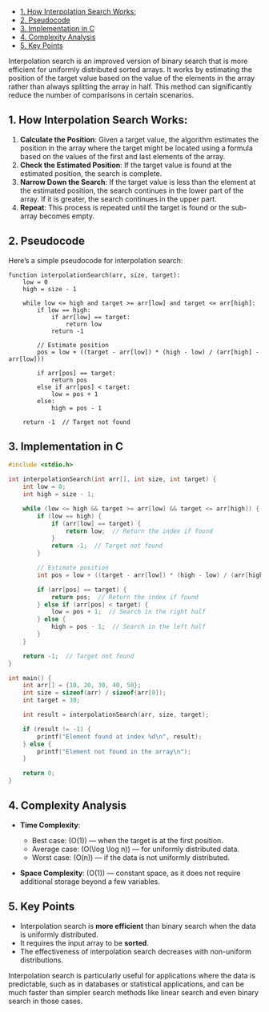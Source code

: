 - [1. How Interpolation Search Works:](#1-how-interpolation-search-works)
- [2. Pseudocode](#2-pseudocode)
- [3. Implementation in C](#3-implementation-in-c)
- [4. Complexity Analysis](#4-complexity-analysis)
- [5. Key Points](#5-key-points)

 Interpolation search is an improved version of binary search that is more efficient for uniformly distributed sorted arrays. It works by estimating the position of the target value based on the value of the elements in the array rather than always splitting the array in half. This method can significantly reduce the number of comparisons in certain scenarios.

## 1. How Interpolation Search Works:
1. **Calculate the Position**: Given a target value, the algorithm estimates the position in the array where the target might be located using a formula based on the values of the first and last elements of the array.
2. **Check the Estimated Position**: If the target value is found at the estimated position, the search is complete.
3. **Narrow Down the Search**: If the target value is less than the element at the estimated position, the search continues in the lower part of the array. If it is greater, the search continues in the upper part.
4. **Repeat**: This process is repeated until the target is found or the sub-array becomes empty.

## 2. Pseudocode
Here’s a simple pseudocode for interpolation search:

```plaintext
function interpolationSearch(arr, size, target):
    low = 0
    high = size - 1

    while low <= high and target >= arr[low] and target <= arr[high]:
        if low == high:
            if arr[low] == target:
                return low
            return -1

        // Estimate position
        pos = low + ((target - arr[low]) * (high - low) / (arr[high] - arr[low]))

        if arr[pos] == target:
            return pos
        else if arr[pos] < target:
            low = pos + 1
        else:
            high = pos - 1

    return -1  // Target not found
```

## 3. Implementation in C

```c
#include <stdio.h>

int interpolationSearch(int arr[], int size, int target) {
    int low = 0;
    int high = size - 1;

    while (low <= high && target >= arr[low] && target <= arr[high]) {
        if (low == high) {
            if (arr[low] == target) {
                return low;  // Return the index if found
            }
            return -1;  // Target not found
        }

        // Estimate position
        int pos = low + ((target - arr[low]) * (high - low) / (arr[high] - arr[low]));

        if (arr[pos] == target) {
            return pos;  // Return the index if found
        } else if (arr[pos] < target) {
            low = pos + 1;  // Search in the right half
        } else {
            high = pos - 1;  // Search in the left half
        }
    }

    return -1;  // Target not found
}

int main() {
    int arr[] = {10, 20, 30, 40, 50};
    int size = sizeof(arr) / sizeof(arr[0]);
    int target = 30;

    int result = interpolationSearch(arr, size, target);

    if (result != -1) {
        printf("Element found at index %d\n", result);
    } else {
        printf("Element not found in the array\n");
    }

    return 0;
}
```

## 4. Complexity Analysis
- **Time Complexity**:
  - Best case: \(O(1)\) — when the target is at the first position.
  - Average case: \(O(\log \log n)\) — for uniformly distributed data.
  - Worst case: \(O(n)\) — if the data is not uniformly distributed.

- **Space Complexity**: \(O(1)\) — constant space, as it does not require additional storage beyond a few variables.

## 5. Key Points
- Interpolation search is **more efficient** than binary search when the data is uniformly distributed.
- It requires the input array to be **sorted**.
- The effectiveness of interpolation search decreases with non-uniform distributions.

Interpolation search is particularly useful for applications where the data is predictable, such as in databases or statistical applications, and can be much faster than simpler search methods like linear search and even binary search in those cases.
